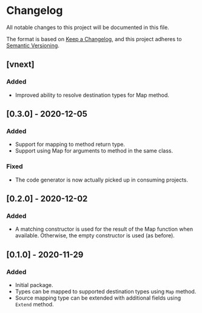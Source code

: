 # Changelog
All notable changes to this project will be documented in this file.

The format is based on [Keep a Changelog](https://keepachangelog.com/en/1.0.0/),
and this project adheres to [Semantic Versioning](https://semver.org/spec/v2.0.0.html).

##  [vnext]

### Added
- Improved ability to resolve destination types for Map method.

## [0.3.0] - 2020-12-05

### Added
- Support for mapping to method return type.
- Support using Map for arguments to method in the same class.

### Fixed
- The code generator is now actually picked up in consuming projects.

## [0.2.0] - 2020-12-02
### Added
- A matching constructor is used for the result of the Map function when available. Otherwise,
	the empty constructor is used (as before).

## [0.1.0] - 2020-11-29
### Added
- Initial package.
- Types can be mapped to supported destination types using `Map` method.
- Source mapping type can be extended with additional fields using `Extend` method.